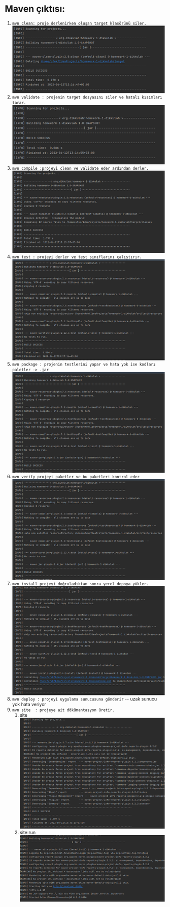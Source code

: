 # Maven çıktısı:
1. `mvn clean: proje derlenirken oluşan target klasörünü siler.`
   ![](image/clean.png)
2. `mvn validate : projenin target dosyasını siler ve hatalı kısımları tarar.`
   ![](image/validate.png)
3. `mvn compile :projeyi clean ve validate eder ardından derler.`
   ![](image/compile.png)
4. `mvn test : projeyi derler ve test sınıflarını çalıştırır.`
   ![](image/test.png)
5. `mvn package : projenin testlerini yapar ve hata yok ise kodları paletler -> .jar`
   ![](image/package.png)
6. `mvn verify projeyi paketler ve bu paketleri kontrol eder`
   ![](image/verify.png)
7. `mvn install projeyi doğruladıktan sonra yerel depoya yükler.`
   ![](image/install.png)
8. `mvn deploy : projeyi uygulama sunucusuna gönderir`
   -- uzak sunucu yok hata veriyor
9. `mvn site  : projeye ait dökümantasyon üretir.`
    1. site ![](image/site.png)
    2. site:run ![](image/site:run.png)

